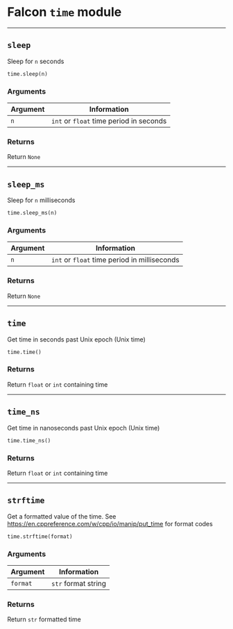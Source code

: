 # Falcon ```time``` module

-----------------------

## ```sleep```

Sleep for ```n``` seconds

```time.sleep(n)```

### Arguments
| Argument      | Information       |
| ------------- | ----------------- |
| ```n```    | ```int``` or ```float``` time period in seconds    |

### Returns
Return ```None```

-----------------------

## ```sleep_ms```

Sleep for ```n``` milliseconds

```time.sleep_ms(n)```

### Arguments
| Argument      | Information       |
| ------------- | ----------------- |
| ```n```    | ```int``` or ```float``` time period in milliseconds    |

### Returns
Return ```None```

-----------------------

## ```time```

Get time in seconds past Unix epoch (Unix time)

```time.time()```

### Returns
Return ```float``` or ```int``` containing time

-----------------------

## ```time_ns```

Get time in nanoseconds past Unix epoch (Unix time)

```time.time_ns()```

### Returns
Return ```float``` or ```int``` containing time

-----------------------

## ```strftime```

Get a formatted value of the time.
See https://en.cppreference.com/w/cpp/io/manip/put_time for format codes

```time.strftime(format)```

### Arguments
| Argument      | Information       |
| ------------- | ----------------- |
| ```format```    | ```str``` format string    |

### Returns
Return ```str``` formatted time
